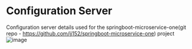 # Configuration Server
Configuration server details used for the springboot-microservice-one(git repo - https://github.com/jj152/springboot-microservice-one) project
![image](https://github.com/jj152/config-server-springboot-microservice-one/assets/20474367/3718b332-326f-4714-aa6d-560fb4791931)
